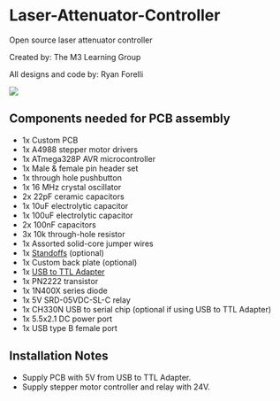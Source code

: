# Laser-Attenuator-Controller

Open source laser attenuator controller

Created by: The M3 Learning Group

All designs and code by: Ryan Forelli

![](https://github.com/ryanf123/Laser-Attenuator-Controller/blob/master/renders/pcb1.PNG)


## Components needed for PCB assembly
-   1x Custom PCB
-   1x A4988 stepper motor drivers
-   1x ATmega328P AVR microcontroller
-   1x Male & female pin header set
-   1x through hole pushbutton
-   1x 16 MHz crystal oscillator
-   2x 22pF ceramic capacitors
-   1x 10uF electrolytic capacitor
-   1x 100uF electrolytic capacitor
-   2x 100nF capacitors
-   3x 10k through-hole resistor
-   1x Assorted solid-core jumper wires
-   1x [Standoffs][0] (optional)
-   1x Custom back plate (optional)
-   1x [USB to TTL Adapter][2]
-   1x PN2222 transistor
-   1x 1N400X series diode
-   1x 5V SRD-05VDC-SL-C relay
-   1x CH330N USB to serial chip (optional if using USB to TTL Adapter)
-   1x 5.5x2.1 DC power port
-   1x USB type B female port





## Installation Notes
-   Supply PCB with 5V from USB to TTL Adapter.
-   Supply stepper motor controller and relay with 24V.

<!-- ## Usage Instructions
-   Power PLD Controller module
-   Open LabVIEW pldsyscontrol.exe and run Virtual Instrument (VI)
-   Select COM port
-   Home raster motor (does not home to a specific target)
-   Select target and begin use -->

[0]: https://www.amazon.com/Csdtylh-Male-Female-Standoff-Stainless-Assortment/dp/B06Y5TJXY1/ref=sr_1_3?dchild=1&keywords=standoff&qid=1620104015&sr=8-3
[1]: https://www.amazon.com/gp/product/B074M15FS1/ref=ppx_yo_dt_b_asin_title_o02_s00?ie=UTF8&psc=1
[2]: https://www.amazon.com/DSD-TECH-SH-U09C2-Debugging-Programming/dp/B07TXVRQ7V/ref=sr_1_8?dchild=1&keywords=FT232RL+USB+to+Serial&qid=1616559163&s=electronics&sr=1-8#customerReviews
